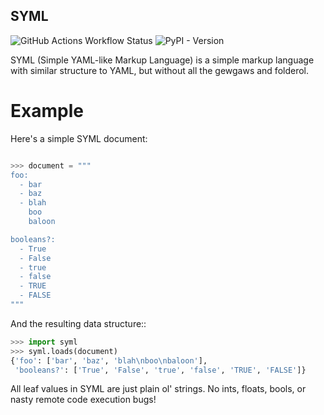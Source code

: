 SYML
----

![GitHub Actions Workflow Status](https://img.shields.io/github/actions/workflow/status/eykd/syml/ci.yaml)
![PyPI - Version](https://img.shields.io/pypi/v/syml)


SYML (Simple YAML-like Markup Language) is a simple markup language with
similar structure to YAML, but without all the gewgaws and folderol.


Example
=======

Here's a simple SYML document:

``` python

>>> document = """
foo:
  - bar
  - baz
  - blah
    boo
    baloon

booleans?:
  - True
  - False
  - true
  - false
  - TRUE
  - FALSE
"""
```

And the resulting data structure::

``` python
>>> import syml
>>> syml.loads(document)
{'foo': ['bar', 'baz', 'blah\nboo\nbaloon'],
 'booleans?': ['True', 'False', 'true', 'false', 'TRUE', 'FALSE']}
```


All leaf values in SYML are just plain ol' strings. No ints, floats, bools, or
nasty remote code execution bugs!
